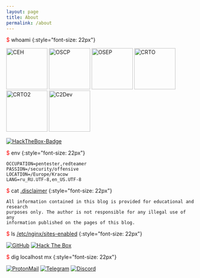 ```yaml
---
layout: page
title: About
permalink: /about
---
```


<span style="color: red">$</span> whoami
{:style="font-size: 22px"}

<p align="left">
  <img src="/assets/images/about/ceh.png" width="110px" alt="CEH" />
  <img src="/assets/images/about/oscp.png" width="110px" alt="OSCP" />
  <img src="/assets/images/about/osep.png" width="110px" alt="OSEP" />
  <img src="/assets/images/about/crto.png" width="110px" alt="CRTO" />
  <img src="/assets/images/about/crto2.png" width="110px" alt="CRTO2" />
  <img src="/assets/images/about/c2dev.png" width="110px" alt="C2Dev" />
</p>

[![HackTheBox-Badge](http://www.hackthebox.eu/badge/image/79754)](https://www.hackthebox.eu/home/users/profile/79754)

<span style="color: red">$</span> env
{:style="font-size: 22px"}

```
OCCUPATION=pentester,redteamer
PASSION=/security/offensive
LOCATION=/Europe/Kracow
LANG=ru_RU.UTF-8,en_US.UTF-8
```

<span style="color: red">$</span> cat <span style="text-decoration:underline">.disclaimer</span>
{:style="font-size: 22px"}

```
All information contained in this blog is provided for educational and research
purposes only. The author is not responsible for any illegal use of any 
information published on the pages of this blog.
```

<span style="color: red">$</span> ls <span style="text-decoration:underline">/etc/nginx/sites-enabled</span>
{:style="font-size: 22px"}

<p align="left">
  <a href="https://github.com/mr4ndr3w"><img src="https://img.shields.io/badge/-GitHub-white?style=for-the-badge" alt="GitHub" /></a>
  <a href="https://www.hackthebox.eu/profile/79754"><img src="https://img.shields.io/badge/-Hack%20The%20Box-9FEF00?style=for-the-badge" alt="Hack The Box" /></a>
</p>

<span style="color: red">$</span> dig localhost mx
{:style="font-size: 22px"}

<p align="left">
  <a href="mailto:shakhmut.andrew@gmail.com"><img src="https://img.shields.io/badge/-ProtonMail-8B89CC?style=for-the-badge&logo=ProtonMail&logoColor=white" alt="ProtonMail" /></a>
  <a href="https://t.me/mr_and_rew"><img src="https://img.shields.io/badge/-Telegram-white?style=for-the-badge&logo=Telegram" alt="Telegram" /></a>
  <a href="https://discordapp.com/users/"><img src="https://img.shields.io/badge/-snovvcrash%237064-2F3136?style=for-the-badge&logo=Discord" alt="Discord" /></a>
</p>
